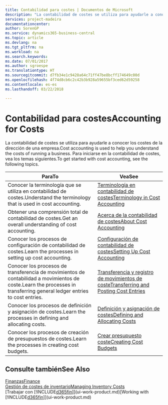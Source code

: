 ```yaml
---
title: Contabilidad para costes | Documentos de Microsoft
description: "La contabilidad de costes se utiliza para ayudarle a conocer los costes de la dirección de una empresa. Para iniciarse en la contabilidad de costes, vea los temas siguientes."
services: project-madeira
documentationcenter: 
author: SorenGP
ms.service: dynamics365-business-central
ms.topic: article
ms.devlang: na
ms.tgt_pltfrm: na
ms.workload: na
ms.search.keywords: 
ms.date: 07/01/2017
ms.author: sgroespe
ms.translationtype: HT
ms.sourcegitcommit: d7fb34e1c9428a64c71ff47be8bcff174649c00d
ms.openlocfilehash: 4f74d8cb6c2c42b3b928a59655bf3ced62d59258
ms.contentlocale: es-es
ms.lasthandoff: 03/22/2018

---
```

# <a name="accounting-for-costs"></a><span data-ttu-id="ba804-104">Contabilidad para costes</span><span class="sxs-lookup"><span data-stu-id="ba804-104">Accounting for Costs</span></span>
<span data-ttu-id="ba804-105">La contabilidad de costes se utiliza para ayudarle a conocer los costes de la dirección de una empresa.</span><span class="sxs-lookup"><span data-stu-id="ba804-105">Cost accounting is used to help you understand the costs of running a business.</span></span> <span data-ttu-id="ba804-106">Para iniciarse en la contabilidad de costes, vea los temas siguientes.</span><span class="sxs-lookup"><span data-stu-id="ba804-106">To get started with cost accounting, see the following topics.</span></span>  

|<span data-ttu-id="ba804-107">Para</span><span class="sxs-lookup"><span data-stu-id="ba804-107">To</span></span>|<span data-ttu-id="ba804-108">Vea</span><span class="sxs-lookup"><span data-stu-id="ba804-108">See</span></span>|  
|--------|---------|  
|<span data-ttu-id="ba804-109">Conocer la terminología que se utiliza en contabilidad de costes.</span><span class="sxs-lookup"><span data-stu-id="ba804-109">Understand the terminology that is used in cost accounting.</span></span>|[<span data-ttu-id="ba804-110">Terminología en contabilidad de costes</span><span class="sxs-lookup"><span data-stu-id="ba804-110">Terminology in Cost Accounting</span></span>](finance-terminology-in-cost-accounting.md)|  
|<span data-ttu-id="ba804-111">Obtener una comprensión total de contabilidad de costes.</span><span class="sxs-lookup"><span data-stu-id="ba804-111">Get an overall understanding of cost accounting.</span></span>|[<span data-ttu-id="ba804-112">Acerca de la contabilidad de costes</span><span class="sxs-lookup"><span data-stu-id="ba804-112">About Cost Accounting</span></span>](finance-about-cost-accounting.md)|  
|<span data-ttu-id="ba804-113">Conocer los procesos de configuración de contabilidad de costes.</span><span class="sxs-lookup"><span data-stu-id="ba804-113">Learn the processes in setting up cost accounting.</span></span>|[<span data-ttu-id="ba804-114">Configuración de contabilidad de costes</span><span class="sxs-lookup"><span data-stu-id="ba804-114">Setting Up Cost Accounting</span></span>](finance-set-up-cost-accounting.md)|  
|<span data-ttu-id="ba804-115">Conocer los procesos de transferencia de movimientos de contabilidad a movimientos de coste.</span><span class="sxs-lookup"><span data-stu-id="ba804-115">Learn the processes in transferring general ledger entries to cost entries.</span></span>|[<span data-ttu-id="ba804-116">Transferencia y registro de movimientos de coste</span><span class="sxs-lookup"><span data-stu-id="ba804-116">Transferring and Posting Cost Entries</span></span>](finance-transfer-and-post-cost-entries.md)|  
|<span data-ttu-id="ba804-117">Conocer los procesos de definición y asignación de costes.</span><span class="sxs-lookup"><span data-stu-id="ba804-117">Learn the processes in defining and allocating costs.</span></span>|[<span data-ttu-id="ba804-118">Definición y asignación de costes</span><span class="sxs-lookup"><span data-stu-id="ba804-118">Defining and Allocating Costs</span></span>](finance-define-and-allocate-costs.md)|  
|<span data-ttu-id="ba804-119">Conocer los procesos de creación de presupuestos de costes.</span><span class="sxs-lookup"><span data-stu-id="ba804-119">Learn the processes in creating cost budgets.</span></span>|[<span data-ttu-id="ba804-120">Crear presupuesto coste</span><span class="sxs-lookup"><span data-stu-id="ba804-120">Creating Cost Budgets</span></span>](finance-create-cost-budgets.md)|  

## <a name="see-also"></a><span data-ttu-id="ba804-121">Consulte también</span><span class="sxs-lookup"><span data-stu-id="ba804-121">See Also</span></span>  
[<span data-ttu-id="ba804-122">Finanzas</span><span class="sxs-lookup"><span data-stu-id="ba804-122">Finance</span></span>](finance.md)  
[<span data-ttu-id="ba804-123">Gestión de costes de inventario</span><span class="sxs-lookup"><span data-stu-id="ba804-123">Managing Inventory Costs</span></span>](finance-manage-inventory-costs.md)  
<span data-ttu-id="ba804-124">[Trabajar con [!INCLUDE[d365fin](includes/d365fin_md.md)]](ui-work-product.md)</span><span class="sxs-lookup"><span data-stu-id="ba804-124">[Working with [!INCLUDE[d365fin](includes/d365fin_md.md)]](ui-work-product.md)</span></span>

